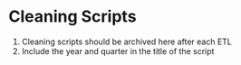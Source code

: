 # Cleaning Scripts

1) Cleaning scripts should be archived here after each ETL
2) Include the year and quarter in the title of the script
